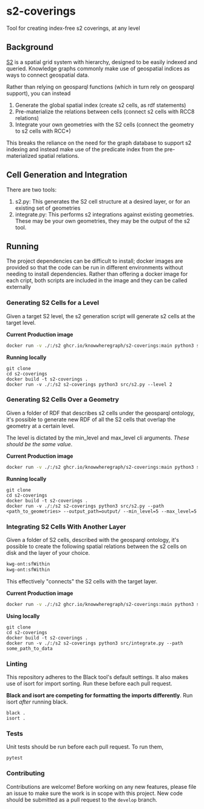 # s2-coverings
Tool for creating index-free s2 coverings, at any level

## Background

[S2](http://s2geometry.io/) is a spatial grid system with hierarchy, designed to be easily indexed and queried. Knowledge graphs commonly make use of geospatial indices as ways to connect geospatial data.


Rather than relying on geosparql functions (which in turn rely on geosparql support), you can instead 
1. Generate the global spatial index (create s2 cells, as rdf statements)
2. Pre-materialize the relations between cells (connect s2 cells with RCC8 relations)
3. Integrate your own geometries with the S2 cells (connect the geometry to s2  cells with RCC*)

This breaks the reliance on the need for the graph database to support s2 indexing and instead make use of the predicate index from the pre-materialized spatial relations.

## Cell Generation and Integration

There are two tools:

1. s2.py: This generates the S2 cell structure at a desired layer, or for an existing set of geometries 
2. integrate.py: This performs s2 integrations against existing geometries. These may be your own geometries, they may be the output of the s2 tool. 


## Running
The project dependencies can be difficult to install; docker images are provided so that the code can be run in different environments without needing to install dependencies. Rather than offering a docker image for each cript, both scripts are included in the image and they can be called externally

### Generating S2 Cells for a Level

Given a target S2 level, the s2 generation script will generate s2 cells at the target level. 

**Current Production image**
```bash
docker run -v ./:/s2 ghcr.io/knowwheregraph/s2-coverings:main python3 src/s2.py --level <level>
```

**Running locally**
```commandline
git clone
cd s2-coverings
docker build -t s2-coverings .
docker run -v ./:/s2 s2-coverings python3 src/s2.py --level 2
```

### Generating S2 Cells Over a Geometry

Given a folder of RDF that describes s2 cells under the geosparql ontology, it's possible to generate new RDF of all the
S2 cells that overlap the geometry at a certain level.

The level is dictated by the min_level and max_level cli arguments. _These should be the same value_.

**Current Production image**
```bash
docker run -v ./:/s2 ghcr.io/knowwheregraph/s2-coverings:main python3 src/s2.py --path <path_to_geometries> --output_path=output/ --min_level=5 --max_level=5
```

**Running locally**
```commandline
git clone
cd s2-coverings
docker build -t s2-coverings .
docker run -v ./:/s2 s2-coverings python3 src/s2.py --path <path_to_geometries> --output_path=output/ --min_level=5 --max_level=5
```

### Integrating S2 Cells With Another Layer 

Given a folder of S2 cells, described with the geosparql ontology, it's possible to create the following spatial relations between the s2 cells
on disk and the layer of your choice.

```bash
kwg-ont:sfWithin
kwg-ont:sfWithin
```

This effectively "connects" the S2 cells with the target layer.

**Current Production image**
```bash
docker run -v ./:/s2 ghcr.io/knowwheregraph/s2-coverings:main python3 src/integrate.py --path <path to geometries>
```

**Using locally**
```commandline
git clone
cd s2-coverings
docker build -t s2-coverings .
docker run -v ./:/s2 s2-coverings python3 src/integrate.py --path some_path_to_data

```

### Linting

This repository adheres to the Black tool's default settings. It also makes use of isort for import sorting.  Run these before each pull request. 

**Black and isort are competing for formatting the imports differently**. Run isort _after_ running black.

```commandline
black .
isort .
```

### Tests

Unit tests should be run before each pull request. To run them,

`pytest`

### Contributing

Contributions are welcome! Before working on any new features, please file an issue to make sure the work is in scope with this project. New code should be submitted as a pull request to the `develop` branch.